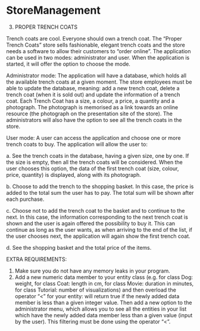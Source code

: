 # StoreManagement

3. PROPER TRENCH COATS

Trench coats are cool. Everyone should own a trench coat. The “Proper Trench Coats” store sells
fashionable, elegant trench coats and the store needs a software to allow their customers to “order
online”. The application can be used in two modes: administrator and user. When the application is
started, it will offer the option to choose the mode.

Administrator mode: The application will have a database, which holds all the available trench coats at
a given moment. The store employees must be able to update the database, meaning: add a new trench
coat, delete a trench coat (when it is sold out) and update the information of a trench coat. Each Trench
Coat has a size, a colour, a price, a quantity and a photograph. The photograph is memorised as a link
towards an online resource (the photograph on the presentation site of the store). The administrators
will also have the option to see all the trench coats in the store.

User mode: A user can access the application and choose one or more trench coats to buy. The
application will allow the user to:

a. See the trench coats in the database, having a given size, one by one. If the size is empty, then
all the trench coats will be considered. When the user chooses this option, the data of the first
trench coat (size, colour, price, quantity) is displayed, along with its photograph.


b. Choose to add the trench to the shopping basket. In this case, the price is added to the total sum
the user has to pay. The total sum will be shown after each purchase.


c. Choose not to add the trench coat to the basket and to continue to the next. In this case, the
information corresponding to the next trench coat is shown and the user is again offered the
possibility to buy it. This can continue as long as the user wants, as when arriving to the end of
the list, if the user chooses next, the application will again show the first trench coat.


d. See the shopping basket and the total price of the items.

EXTRA REQUIREMENTS:
1. Make sure you do not have any memory leaks in your program.
2. Add a new numeric data member to your entity class (e.g. for class Dog: weight, for class
Coat: length in cm, for class Movie: duration in minutes, for class Tutorial: number of
visualizations) and then overload the operator “<” for your entity: will return true if the
newly added data member is less than a given integer value. Then add a new option to
the administrator menu, which allows you to see all the entities in your list which have
the newly added data member less than a given value (input by the user). This filtering
must be done using the operator “<”.

